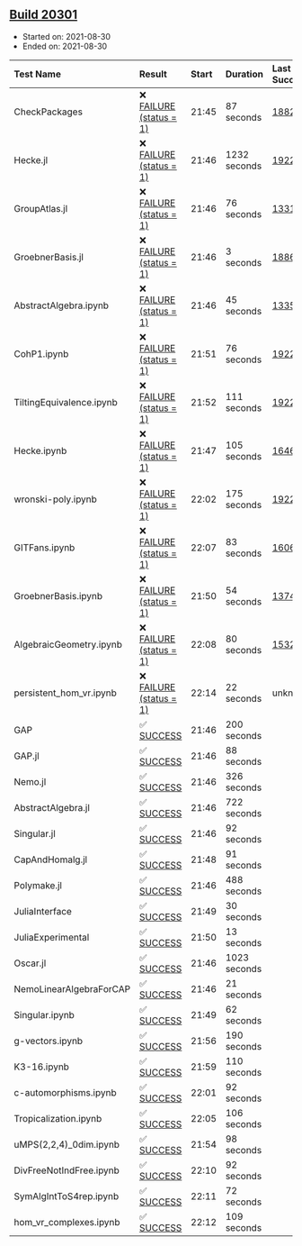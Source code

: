 ## [Build 20301](https://oscarci.mathematik.uni-kl.de/job/oscar/20301/)

* Started on: 2021-08-30
* Ended on: 2021-08-30

| Test Name    | Result | Start | Duration | Last Success | First Failure |
|:-------------|:-------|:------|:---------|:-------------|:--------------|
| CheckPackages | ❌ [FAILURE (status = 1)](https://oscarci.mathematik.uni-kl.de/job/oscar/20301/artifact/logs/build-20301/CheckPackages.log) | 21:45 | 87 seconds | [18822](https://oscarci.mathematik.uni-kl.de/job/oscar/18822/) | [18823](https://oscarci.mathematik.uni-kl.de/job/oscar/18823/) |
| Hecke.jl | ❌ [FAILURE (status = 1)](https://oscarci.mathematik.uni-kl.de/job/oscar/20301/artifact/logs/build-20301/Hecke.jl.log) | 21:46 | 1232 seconds | [19222](https://oscarci.mathematik.uni-kl.de/job/oscar/19222/) | [20152](https://oscarci.mathematik.uni-kl.de/job/oscar/20152/) |
| GroupAtlas.jl | ❌ [FAILURE (status = 1)](https://oscarci.mathematik.uni-kl.de/job/oscar/20301/artifact/logs/build-20301/GroupAtlas.jl.log) | 21:46 | 76 seconds | [13311](https://oscarci.mathematik.uni-kl.de/job/oscar/13311/) | [13312](https://oscarci.mathematik.uni-kl.de/job/oscar/13312/) |
| GroebnerBasis.jl | ❌ [FAILURE (status = 1)](https://oscarci.mathematik.uni-kl.de/job/oscar/20301/artifact/logs/build-20301/GroebnerBasis.jl.log) | 21:46 | 3 seconds | [18864](https://oscarci.mathematik.uni-kl.de/job/oscar/18864/) | [18865](https://oscarci.mathematik.uni-kl.de/job/oscar/18865/) |
| AbstractAlgebra.ipynb | ❌ [FAILURE (status = 1)](https://oscarci.mathematik.uni-kl.de/job/oscar/20301/artifact/logs/build-20301/AbstractAlgebra.ipynb.log) | 21:46 | 45 seconds | [13355](https://oscarci.mathematik.uni-kl.de/job/oscar/13355/) | [13356](https://oscarci.mathematik.uni-kl.de/job/oscar/13356/) |
| CohP1.ipynb | ❌ [FAILURE (status = 1)](https://oscarci.mathematik.uni-kl.de/job/oscar/20301/artifact/logs/build-20301/CohP1.ipynb.log) | 21:51 | 76 seconds | [19222](https://oscarci.mathematik.uni-kl.de/job/oscar/19222/) | [20152](https://oscarci.mathematik.uni-kl.de/job/oscar/20152/) |
| TiltingEquivalence.ipynb | ❌ [FAILURE (status = 1)](https://oscarci.mathematik.uni-kl.de/job/oscar/20301/artifact/logs/build-20301/TiltingEquivalence.ipynb.log) | 21:52 | 111 seconds | [19222](https://oscarci.mathematik.uni-kl.de/job/oscar/19222/) | [20152](https://oscarci.mathematik.uni-kl.de/job/oscar/20152/) |
| Hecke.ipynb | ❌ [FAILURE (status = 1)](https://oscarci.mathematik.uni-kl.de/job/oscar/20301/artifact/logs/build-20301/Hecke.ipynb.log) | 21:47 | 105 seconds | [16463](https://oscarci.mathematik.uni-kl.de/job/oscar/16463/) | [16464](https://oscarci.mathematik.uni-kl.de/job/oscar/16464/) |
| wronski-poly.ipynb | ❌ [FAILURE (status = 1)](https://oscarci.mathematik.uni-kl.de/job/oscar/20301/artifact/logs/build-20301/wronski-poly.ipynb.log) | 22:02 | 175 seconds | [19222](https://oscarci.mathematik.uni-kl.de/job/oscar/19222/) | [20152](https://oscarci.mathematik.uni-kl.de/job/oscar/20152/) |
| GITFans.ipynb | ❌ [FAILURE (status = 1)](https://oscarci.mathematik.uni-kl.de/job/oscar/20301/artifact/logs/build-20301/GITFans.ipynb.log) | 22:07 | 83 seconds | [16068](https://oscarci.mathematik.uni-kl.de/job/oscar/16068/) | [16069](https://oscarci.mathematik.uni-kl.de/job/oscar/16069/) |
| GroebnerBasis.ipynb | ❌ [FAILURE (status = 1)](https://oscarci.mathematik.uni-kl.de/job/oscar/20301/artifact/logs/build-20301/GroebnerBasis.ipynb.log) | 21:50 | 54 seconds | [13748](https://oscarci.mathematik.uni-kl.de/job/oscar/13748/) | [13749](https://oscarci.mathematik.uni-kl.de/job/oscar/13749/) |
| AlgebraicGeometry.ipynb | ❌ [FAILURE (status = 1)](https://oscarci.mathematik.uni-kl.de/job/oscar/20301/artifact/logs/build-20301/AlgebraicGeometry.ipynb.log) | 22:08 | 80 seconds | [15322](https://oscarci.mathematik.uni-kl.de/job/oscar/15322/) | [15323](https://oscarci.mathematik.uni-kl.de/job/oscar/15323/) |
| persistent_hom_vr.ipynb | ❌ [FAILURE (status = 1)](https://oscarci.mathematik.uni-kl.de/job/oscar/20301/artifact/logs/build-20301/persistent_hom_vr.ipynb.log) | 22:14 | 22 seconds | unknown | unknown |
| GAP | ✅ [SUCCESS](https://oscarci.mathematik.uni-kl.de/job/oscar/20301/artifact/logs/build-20301/GAP.log) | 21:46 | 200 seconds |  |  |
| GAP.jl | ✅ [SUCCESS](https://oscarci.mathematik.uni-kl.de/job/oscar/20301/artifact/logs/build-20301/GAP.jl.log) | 21:46 | 88 seconds |  |  |
| Nemo.jl | ✅ [SUCCESS](https://oscarci.mathematik.uni-kl.de/job/oscar/20301/artifact/logs/build-20301/Nemo.jl.log) | 21:46 | 326 seconds |  |  |
| AbstractAlgebra.jl | ✅ [SUCCESS](https://oscarci.mathematik.uni-kl.de/job/oscar/20301/artifact/logs/build-20301/AbstractAlgebra.jl.log) | 21:46 | 722 seconds |  |  |
| Singular.jl | ✅ [SUCCESS](https://oscarci.mathematik.uni-kl.de/job/oscar/20301/artifact/logs/build-20301/Singular.jl.log) | 21:46 | 92 seconds |  |  |
| CapAndHomalg.jl | ✅ [SUCCESS](https://oscarci.mathematik.uni-kl.de/job/oscar/20301/artifact/logs/build-20301/CapAndHomalg.jl.log) | 21:48 | 91 seconds |  |  |
| Polymake.jl | ✅ [SUCCESS](https://oscarci.mathematik.uni-kl.de/job/oscar/20301/artifact/logs/build-20301/Polymake.jl.log) | 21:46 | 488 seconds |  |  |
| JuliaInterface | ✅ [SUCCESS](https://oscarci.mathematik.uni-kl.de/job/oscar/20301/artifact/logs/build-20301/JuliaInterface.log) | 21:49 | 30 seconds |  |  |
| JuliaExperimental | ✅ [SUCCESS](https://oscarci.mathematik.uni-kl.de/job/oscar/20301/artifact/logs/build-20301/JuliaExperimental.log) | 21:50 | 13 seconds |  |  |
| Oscar.jl | ✅ [SUCCESS](https://oscarci.mathematik.uni-kl.de/job/oscar/20301/artifact/logs/build-20301/Oscar.jl.log) | 21:46 | 1023 seconds |  |  |
| NemoLinearAlgebraForCAP | ✅ [SUCCESS](https://oscarci.mathematik.uni-kl.de/job/oscar/20301/artifact/logs/build-20301/NemoLinearAlgebraForCAP.log) | 21:46 | 21 seconds |  |  |
| Singular.ipynb | ✅ [SUCCESS](https://oscarci.mathematik.uni-kl.de/job/oscar/20301/artifact/logs/build-20301/Singular.ipynb.log) | 21:49 | 62 seconds |  |  |
| g-vectors.ipynb | ✅ [SUCCESS](https://oscarci.mathematik.uni-kl.de/job/oscar/20301/artifact/logs/build-20301/g-vectors.ipynb.log) | 21:56 | 190 seconds |  |  |
| K3-16.ipynb | ✅ [SUCCESS](https://oscarci.mathematik.uni-kl.de/job/oscar/20301/artifact/logs/build-20301/K3-16.ipynb.log) | 21:59 | 110 seconds |  |  |
| c-automorphisms.ipynb | ✅ [SUCCESS](https://oscarci.mathematik.uni-kl.de/job/oscar/20301/artifact/logs/build-20301/c-automorphisms.ipynb.log) | 22:01 | 92 seconds |  |  |
| Tropicalization.ipynb | ✅ [SUCCESS](https://oscarci.mathematik.uni-kl.de/job/oscar/20301/artifact/logs/build-20301/Tropicalization.ipynb.log) | 22:05 | 106 seconds |  |  |
| uMPS(2,2,4)_0dim.ipynb | ✅ [SUCCESS](https://oscarci.mathematik.uni-kl.de/job/oscar/20301/artifact/logs/build-20301/uMPS-2-2-4-_0dim.ipynb.log) | 21:54 | 98 seconds |  |  |
| DivFreeNotIndFree.ipynb | ✅ [SUCCESS](https://oscarci.mathematik.uni-kl.de/job/oscar/20301/artifact/logs/build-20301/DivFreeNotIndFree.ipynb.log) | 22:10 | 92 seconds |  |  |
| SymAlgIntToS4rep.ipynb | ✅ [SUCCESS](https://oscarci.mathematik.uni-kl.de/job/oscar/20301/artifact/logs/build-20301/SymAlgIntToS4rep.ipynb.log) | 22:11 | 72 seconds |  |  |
| hom_vr_complexes.ipynb | ✅ [SUCCESS](https://oscarci.mathematik.uni-kl.de/job/oscar/20301/artifact/logs/build-20301/hom_vr_complexes.ipynb.log) | 22:12 | 109 seconds |  |  |
